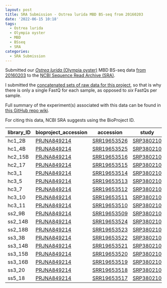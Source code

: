 ```yaml
---
layout: post
title: SRA Submission - Ostrea lurida MBD BS-seq from 20160203
date: '2022-06-15 10:18'
tags: 
  - Ostrea lurida
  - Olympia oyster
  - MBD
  - BSseq
  - SRA
categories: 
  - SRA Submission
---
```

Submitted our [_Ostrea lurida_ (Olympia oyster)](http://en.wikipedia.org/wiki/Pacific_oyster) MBD BS-seq data [from 20160203](https://robertslab.github.io/sams-notebook/2016/02/03/data-received-ostrea-lurida-mbd-enriched-bs-seq.html) to the [NCBI Sequence Read Archive (SRA)](https://www.ncbi.nlm.nih.gov/sra).

I submitted the [concatenated sets of raw data for this project](https://robertslab.github.io/sams-notebook/2016/04/11/data-management-concatenate-fastq-files-from-oly-mbdseq-project.html), so that is why there is only a single FastQ for each sample, as opposed to _six_ FastQs per sample.

Full summary of the experiment(s) associated with this data can be found in [this GitHub repo wiki](https://github.com/RobertsLab/project-olympia.oyster-genomic/wiki/MBD-BSseq-December-2015).

For citing this data, NCBI SRA suggests using the BioProject ID.

| library_ID | bioproject_accession                                               | accession                                                         | study                                                         | biosample_accession                                                 | filename           |
|------------|--------------------------------------------------------------------|-------------------------------------------------------------------|---------------------------------------------------------------|---------------------------------------------------------------------|--------------------|
| hc1_2B     | [PRJNA849214](https://www.ncbi.nlm.nih.gov/bioproject/PRJNA849214) | [SRR19653526](https://www.ncbi.nlm.nih.gov/sra/?term=SRR19653526) | [SRP380210](https://www.ncbi.nlm.nih.gov/sra/?term=SRP380210) | [SAMN29043785](https://www.ncbi.nlm.nih.gov/sra/?term=SAMN29043785) | zr1394_1.fastq.gz  |
| hc1_4B     | [PRJNA849214](https://www.ncbi.nlm.nih.gov/bioproject/PRJNA849214) | [SRR19653525](https://www.ncbi.nlm.nih.gov/sra/?term=SRR19653525) | [SRP380210](https://www.ncbi.nlm.nih.gov/sra/?term=SRP380210) | [SAMN29043786](https://www.ncbi.nlm.nih.gov/sra/?term=SAMN29043786) | zr1394_2.fastq.gz  |
| hc2_15B    | [PRJNA849214](https://www.ncbi.nlm.nih.gov/bioproject/PRJNA849214) | [SRR19653516](https://www.ncbi.nlm.nih.gov/sra/?term=SRR19653516) | [SRP380210](https://www.ncbi.nlm.nih.gov/sra/?term=SRP380210) | [SAMN29043787](https://www.ncbi.nlm.nih.gov/sra/?term=SAMN29043787) | zr1394_3.fastq.gz  |
| hc2_17     | [PRJNA849214](https://www.ncbi.nlm.nih.gov/bioproject/PRJNA849214) | [SRR19653515](https://www.ncbi.nlm.nih.gov/sra/?term=SRR19653515) | [SRP380210](https://www.ncbi.nlm.nih.gov/sra/?term=SRP380210) | [SAMN29043788](https://www.ncbi.nlm.nih.gov/sra/?term=SAMN29043788) | zr1394_4.fastq.gz  |
| hc3_1      | [PRJNA849214](https://www.ncbi.nlm.nih.gov/bioproject/PRJNA849214) | [SRR19653514](https://www.ncbi.nlm.nih.gov/sra/?term=SRR19653514) | [SRP380210](https://www.ncbi.nlm.nih.gov/sra/?term=SRP380210) | [SAMN29043789](https://www.ncbi.nlm.nih.gov/sra/?term=SAMN29043789) | zr1394_5.fastq.gz  |
| hc3_5      | [PRJNA849214](https://www.ncbi.nlm.nih.gov/bioproject/PRJNA849214) | [SRR19653513](https://www.ncbi.nlm.nih.gov/sra/?term=SRR19653513) | [SRP380210](https://www.ncbi.nlm.nih.gov/sra/?term=SRP380210) | [SAMN29043790](https://www.ncbi.nlm.nih.gov/sra/?term=SAMN29043790) | zr1394_6.fastq.gz  |
| hc3_7      | [PRJNA849214](https://www.ncbi.nlm.nih.gov/bioproject/PRJNA849214) | [SRR19653512](https://www.ncbi.nlm.nih.gov/sra/?term=SRR19653512) | [SRP380210](https://www.ncbi.nlm.nih.gov/sra/?term=SRP380210) | [SAMN29043791](https://www.ncbi.nlm.nih.gov/sra/?term=SAMN29043791) | zr1394_7.fastq.gz  |
| hc3_10     | [PRJNA849214](https://www.ncbi.nlm.nih.gov/bioproject/PRJNA849214) | [SRR19653511](https://www.ncbi.nlm.nih.gov/sra/?term=SRR19653511) | [SRP380210](https://www.ncbi.nlm.nih.gov/sra/?term=SRP380210) | [SAMN29043792](https://www.ncbi.nlm.nih.gov/sra/?term=SAMN29043792) | zr1394_8.fastq.gz  |
| hc3_11     | [PRJNA849214](https://www.ncbi.nlm.nih.gov/bioproject/PRJNA849214) | [SRR19653510](https://www.ncbi.nlm.nih.gov/sra/?term=SRR19653510) | [SRP380210](https://www.ncbi.nlm.nih.gov/sra/?term=SRP380210) | [SAMN29043793](https://www.ncbi.nlm.nih.gov/sra/?term=SAMN29043793) | zr1394_9.fastq.gz  |
| ss2_9B     | [PRJNA849214](https://www.ncbi.nlm.nih.gov/bioproject/PRJNA849214) | [SRR19653509](https://www.ncbi.nlm.nih.gov/sra/?term=SRR19653509) | [SRP380210](https://www.ncbi.nlm.nih.gov/sra/?term=SRP380210) | [SAMN29043794](https://www.ncbi.nlm.nih.gov/sra/?term=SAMN29043794) | zr1394_10.fastq.gz |
| ss2_14B    | [PRJNA849214](https://www.ncbi.nlm.nih.gov/bioproject/PRJNA849214) | [SRR19653524](https://www.ncbi.nlm.nih.gov/sra/?term=SRR19653524) | [SRP380210](https://www.ncbi.nlm.nih.gov/sra/?term=SRP380210) | [SAMN29043795](https://www.ncbi.nlm.nih.gov/sra/?term=SAMN29043795) | zr1394_11.fastq.gz |
| ss2_18B    | [PRJNA849214](https://www.ncbi.nlm.nih.gov/bioproject/PRJNA849214) | [SRR19653523](https://www.ncbi.nlm.nih.gov/sra/?term=SRR19653523) | [SRP380210](https://www.ncbi.nlm.nih.gov/sra/?term=SRP380210) | [SAMN29043796](https://www.ncbi.nlm.nih.gov/sra/?term=SAMN29043796) | zr1394_12.fastq.gz |
| ss3_3B     | [PRJNA849214](https://www.ncbi.nlm.nih.gov/bioproject/PRJNA849214) | [SRR19653522](https://www.ncbi.nlm.nih.gov/sra/?term=SRR19653522) | [SRP380210](https://www.ncbi.nlm.nih.gov/sra/?term=SRP380210) | [SAMN29043797](https://www.ncbi.nlm.nih.gov/sra/?term=SAMN29043797) | zr1394_13.fastq.gz |
| ss3_14B    | [PRJNA849214](https://www.ncbi.nlm.nih.gov/bioproject/PRJNA849214) | [SRR19653521](https://www.ncbi.nlm.nih.gov/sra/?term=SRR19653521) | [SRP380210](https://www.ncbi.nlm.nih.gov/sra/?term=SRP380210) | [SAMN29043798](https://www.ncbi.nlm.nih.gov/sra/?term=SAMN29043798) | zr1394_14.fastq.gz |
| ss3_15B    | [PRJNA849214](https://www.ncbi.nlm.nih.gov/bioproject/PRJNA849214) | [SRR19653520](https://www.ncbi.nlm.nih.gov/sra/?term=SRR19653520) | [SRP380210](https://www.ncbi.nlm.nih.gov/sra/?term=SRP380210) | [SAMN29043799](https://www.ncbi.nlm.nih.gov/sra/?term=SAMN29043799) | zr1394_15.fastq.gz |
| ss3_16B    | [PRJNA849214](https://www.ncbi.nlm.nih.gov/bioproject/PRJNA849214) | [SRR19653519](https://www.ncbi.nlm.nih.gov/sra/?term=SRR19653519) | [SRP380210](https://www.ncbi.nlm.nih.gov/sra/?term=SRP380210) | [SAMN29043800](https://www.ncbi.nlm.nih.gov/sra/?term=SAMN29043800) | zr1394_16.fastq.gz |
| ss3_20     | [PRJNA849214](https://www.ncbi.nlm.nih.gov/bioproject/PRJNA849214) | [SRR19653518](https://www.ncbi.nlm.nih.gov/sra/?term=SRR19653518) | [SRP380210](https://www.ncbi.nlm.nih.gov/sra/?term=SRP380210) | [SAMN29043801](https://www.ncbi.nlm.nih.gov/sra/?term=SAMN29043801) | zr1394_17.fastq.gz |
| ss5_18     | [PRJNA849214](https://www.ncbi.nlm.nih.gov/bioproject/PRJNA849214) | [SRR19653517](https://www.ncbi.nlm.nih.gov/sra/?term=SRR19653517) | [SRP380210](https://www.ncbi.nlm.nih.gov/sra/?term=SRP380210) | [SAMN29043802](https://www.ncbi.nlm.nih.gov/sra/?term=SAMN29043802) | zr1394_18.fastq.gz |

